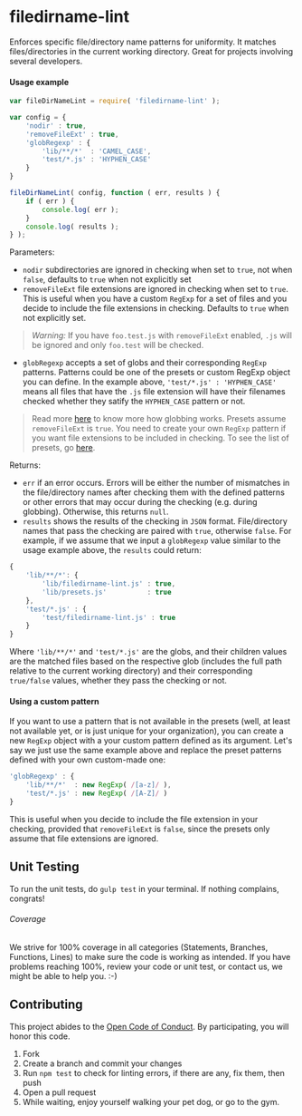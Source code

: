 # filedirname-lint
Enforces specific file/directory name patterns for uniformity. It matches files/directories in the current working directory. Great for projects involving several developers.

#### Usage example
```javascript
var fileDirNameLint = require( 'filedirname-lint' );

var config = {
    'nodir' : true,
    'removeFileExt' : true,
    'globRegexp' : {
        'lib/**/*'  : 'CAMEL_CASE',
        'test/*.js' : 'HYPHEN_CASE'
    }
}

fileDirNameLint( config, function ( err, results ) {
    if ( err ) {
        console.log( err );
    }
    console.log( results );
} );
```

Parameters:
- `nodir` subdirectories are ignored in checking when set to `true`, not when `false`, defaults to `true` when not explicitly set
- `removeFileExt` file extensions are ignored in checking when set to `true`. This is useful when you have a custom `RegExp` for a set of files and you decide to include the file extensions in checking. Defaults to `true` when not explicitly set.

> *Warning:*
> If you have `foo.test.js` with `removeFileExt` enabled, `.js` will be ignored and only `foo.test` will be checked.

- `globRegexp` accepts a set of globs and their corresponding `RegExp` patterns. Patterns could be one of the presets or custom RegExp object you can define. In the example above, `'test/*.js' : 'HYPHEN_CASE'` means all files that have the `.js` file extension will have their filenames checked whether they satify the `HYPHEN_CASE` pattern or not.

> Read more [here](https://github.com/isaacs/node-glob) to know more how globbing works.
> Presets assume `removeFileExt` is `true`. You need to create your own `RegExp` pattern if you want file extensions to be included in checking. To see the list of presets, go [here](https://github.com/vjcagay/filedirname-lint/blob/master/lib/presets.js).

Returns:
- `err` if an error occurs. Errors will be either the number of mismatches in the file/directory names after checking them with the defined patterns or other errors that may occur during the checking (e.g. during globbing). Otherwise, this returns `null`.
- `results` shows the results of the checking in `JSON` format. File/directory names that pass the checking are paired with `true`, otherwise `false`. For example, if we assume that we input a `globRegexp` value similar to the usage example above, the `results` could return:
```javascript
{
    'lib/**/*': {
        'lib/filedirname-lint.js' : true,
        'lib/presets.js'          : true
    },
    'test/*.js' : {
        'test/filedirname-lint.js' : true
    }
}
```
Where `'lib/**/*'` and `'test/*.js'` are the globs, and their children values are the matched files based on the respective glob (includes the full path relative to the current working directory) and their corresponding `true/false` values, whether they pass the checking or not.

#### Using a custom pattern
If you want to use a pattern that is not available in the presets (well, at least not available yet, or is just unique for your organization), you can create a new `RegExp` object with a your custom pattern defined as its argument. Let's say we just use the same example above and replace the preset patterns defined with your own custom-made one:
```javascript
'globRegexp' : {
    'lib/**/*'  : new RegExp( /[a-z]/ ),
    'test/*.js' : new RegExp( /[A-Z]/ )
}
```
This is useful when you decide to include the file extension in your checking, provided that `removeFileExt` is `false`, since the presets only assume that file extensions are ignored.

## Unit Testing
To run the unit tests, do `gulp test` in your terminal. If nothing complains, congrats!

###### Coverage
We strive for 100% coverage in all categories (Statements, Branches, Functions, Lines) to make sure the code is working as intended. If you have problems reaching 100%, review your code or unit test, or contact us, we might be able to help you. :-)

## Contributing
This project abides to the [Open Code of Conduct](http://todogroup.org/opencodeofconduct/#filedirname-lint/opensource@github.com). By participating, you will honor this code.

1. Fork
2. Create a branch and commit your changes
3. Run `npm test` to check for linting errors, if there are any, fix them, then push
4. Open a pull request
5. While waiting, enjoy yourself walking your pet dog, or go to the gym.
